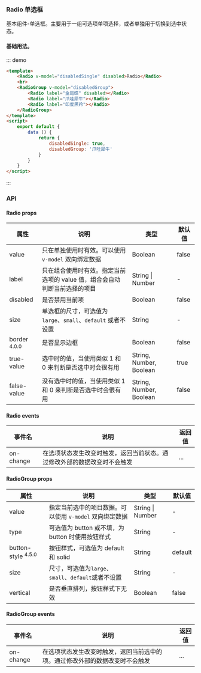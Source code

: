 ### Radio 单选框
基本组件-单选框。主要用于一组可选项单项选择，或者单独用于切换到选中状态。
#### 基础用法。
::: demo  
```html
<template>
    <Radio v-model="disabledSingle" disabled>Radio</Radio>
    <br>
    <RadioGroup v-model="disabledGroup">
        <Radio label="金斑蝶" disabled></Radio>
        <Radio label="爪哇犀牛"></Radio>
        <Radio label="印度黑羚"></Radio>
    </RadioGroup>
</template>
<script>
    export default {
        data () {
            return {
                disabledSingle: true,
                disabledGroup: '爪哇犀牛'
            }
        }
    }
</script>
```
:::
### API
#### Radio props 
<table>
  <thead>
    <tr>
      <th>属性</th>
      <th>说明</th>
      <th>类型</th>
      <th>默认值</th>
    </tr>
  </thead>
  <tbody>
    <tr>
      <td>value</td>
      <td>只在单独使用时有效。可以使用 <code>v-model</code> 双向绑定数据</td>
      <td>Boolean</td>
      <td>false</td>
    </tr>
    <tr>
      <td>label </td>
      <td>只在组合使用时有效。指定当前选项的 value 值，组合会自动判断当前选择的项目</td>
      <td>String | Number</td>
      <td>-</td>
    </tr>
    <tr>
      <td>disabled</td>
      <td>是否禁用当前项</td>
      <td>Boolean</td>
      <td>false</td>
    </tr>
    <tr>
      <td>size</td>
      <td>单选框的尺寸，可选值为 <code>large</code>、<code>small</code>、<code>default</code> 或者不设置</td>
      <td>String</td>
      <td>-</td>
    </tr>
    <tr>
      <td>border <span class="ivu-badge"> <sup class="ivu-badge-count ivu-badge-count-alone">4.0.0</sup></span></td>
      <td>是否显示边框</td>
      <td>Boolean</td>
      <td>false</td>
    </tr>
    <tr>
      <td>true-value</td>
      <td>选中时的值，当使用类似 1 和 0 来判断是否选中时会很有用</td>
      <td>String, Number, Boolean</td>
      <td>true</td>
    </tr>
    <tr>
      <td>false-value</td>
      <td>没有选中时的值，当使用类似 1 和 0 来判断是否选中时会很有用</td>
      <td>String, Number, Boolean</td>
      <td>false</td>
    </tr>
  </tbody>
</table>

#### Radio events
<table>
  <thead>
    <tr>
      <th>事件名</th>
      <th>说明</th>
      <th>返回值</th>
    </tr>
  </thead>
  <tbody>
    <tr>
      <td>on-change</td>
      <td>在选项状态发生改变时触发，返回当前状态。通过修改外部的数据改变时不会触发</td>
      <td>...</td>
    </tr>
  </tbody>
</table>

#### RadioGroup props
<table>
  <thead>
    <tr>
      <th>属性</th>
      <th>说明</th>
      <th>类型</th>
      <th>默认值</th>
    </tr>
  </thead>
  <tbody>
    <tr>
      <td>value</td>
      <td>指定当前选中的项目数据。可以使用 <code>v-model</code> 双向绑定数据</td>
      <td>String | Number</td>
      <td>-</td>
    </tr>
    <tr>
      <td>type</td>
      <td>可选值为 button 或不填，为 button 时使用按钮样式</td>
      <td>String</td>
      <td>-</td>
    </tr>
    <tr>
      <td>button-style <span class="ivu-badge"> <sup class="ivu-badge-count ivu-badge-count-alone">4.5.0</sup></span></td>
      <td>按钮样式，可选值为 default 和 solid</td>
      <td>String</td>
      <td>default</td>
    </tr>
    <tr>
      <td>size</td>
      <td>尺寸，可选值为<code>large</code>、<code>small</code>、<code>default</code>或者不设置</td>
      <td>String</td>
      <td>-</td>
    </tr>
    <tr>
      <td>vertical</td>
      <td>是否垂直排列，按钮样式下无效</td>
      <td>Boolean</td>
      <td>false</td>
    </tr>
  </tbody>
</table>

#### RadioGroup events
<table>
  <thead>
    <tr>
      <th>事件名</th>
      <th>说明</th>
      <th>返回值</th>
    </tr>
  </thead>
  <tbody>
    <tr>
      <td>on-change</td>
      <td>在选项状态发生改变时触发，返回当前选中的项。通过修改外部的数据改变时不会触发</td>
      <td>...</td>
    </tr>
  </tbody>
</table>